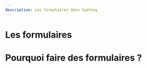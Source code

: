```yaml
---
description: Les formulaires dans Symfony
---
```


# Les formulaires

# Pourquoi faire des formulaires ?


